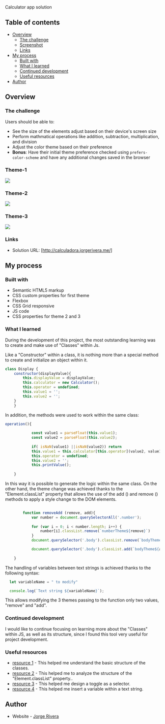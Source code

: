 Calculator app solution


## Table of contents

- [Overview](#overview)
  - [The challenge](#the-challenge)
  - [Screenshot](#screenshot)
  - [Links](#links)
- [My process](#my-process)
  - [Built with](#built-with)
  - [What I learned](#what-i-learned)
  - [Continued development](#continued-development)
  - [Useful resources](#useful-resources)
- [Author](#author)



## Overview

### The challenge

Users should be able to:

- See the size of the elements adjust based on their device's screen size
- Perform mathmatical operations like addition, subtraction, multiplication, and division
- Adjust the color theme based on their preference
- **Bonus**: Have their initial theme preference checked using `prefers-color-scheme` and have any additional changes saved in the browser


### Theme-1
![](./screenshots/theme1.PNG)
### Theme-2
![](./screenshots/theme2.PNG)
### Theme-3
![](./screenshots/theme3.PNG)


### Links

- Solution URL: [http://calculadora.jorgerivera.me/]


## My process

### Built with

- Semantic HTML5 markup
- CSS custom properties for first theme
- Flexbox
- CSS Grid responsive
- JS code
- CSS properties for theme 2 and 3




### What I learned

During the development of this project, the most outstanding learning was to create and make use of "Classes" within Js.

Like a "Constructor" within a class, it is nothing more than a special method to create and initialize an object within it.

```js
class Display {
    constructor(displayValue){
        this.displayValue = displayValue;
        this.calculator = new Calculator();
        this.operator = undefined;
        this.value1 = '';
        this.value2 = '';
    }
    }
```
In addition, the methods were used to work within the same class:
```js
operation(){
        
            const value1 = parseFloat(this.value1);
            const value2 = parseFloat(this.value2);
               
            if( isNaN(value1) ||isNaN(value2)) return
            this.value1 = this.calculator[this.operator](value2, value1);
            this.operator = undefined;
            this.value2 = '';
            this.printValue();
   
    }
```
In this way it is possible to generate the logic within the same class.
On the other hand, the theme change was achieved thanks to the "Element.classList" property that allows the use of the add () and remove () methods to apply a style change to the DOM elements.

```js
    
        function removeAdd (remove, add){
            var number = document.querySelectorAll('.number');
           
            for (var i = 0; i < number.length; i++) {
                number[i].classList.remove(`numberTheme${remove}`)
            }
            document.querySelector('.body').classList.remove(`bodyTheme${remove}`)

            document.querySelector('.body').classList.add(`bodyTheme${add}`)
   
    }
```
The handling of variables between text strings is achieved thanks to the following syntax:

```js
  let variableName = " to modify"

  console.log(`Text string ${variableName}`);
```
This allows modifying the 3 themes passing to the function only two values, "remove" and "add".

### Continued development

I would like to continue focusing on learning more about the "Classes" within JS, as well as its structure, since I found this tool very useful for project development.



### Useful resources

- [resource 1](https://developer.mozilla.org/es/docs/Web/JavaScript/Reference/Classes) - This helped me understand the basic structure of the classes.
- [resource 2](https://developer.mozilla.org/es/docs/Web/API/Element/classList) - This helped me to analyze the structure of the "Element.classList" property..
- [resource 3](https://www.w3schools.com/howto/howto_css_switch.asp) - This helped me design a toggle as a selector.
- [resource 4](https://www.delftstack.com/es/howto/javascript/javascript-variable-in-string/#:~:text=Si%20tenemos%20que%20mostrar%20el,la%20variable%20es%20%24%7BvariableName%7D%20.) - This helped me insert a variable within a text string.



## Author

- Website - [Jorge Rivera](https://www.jorgerivera.me)






